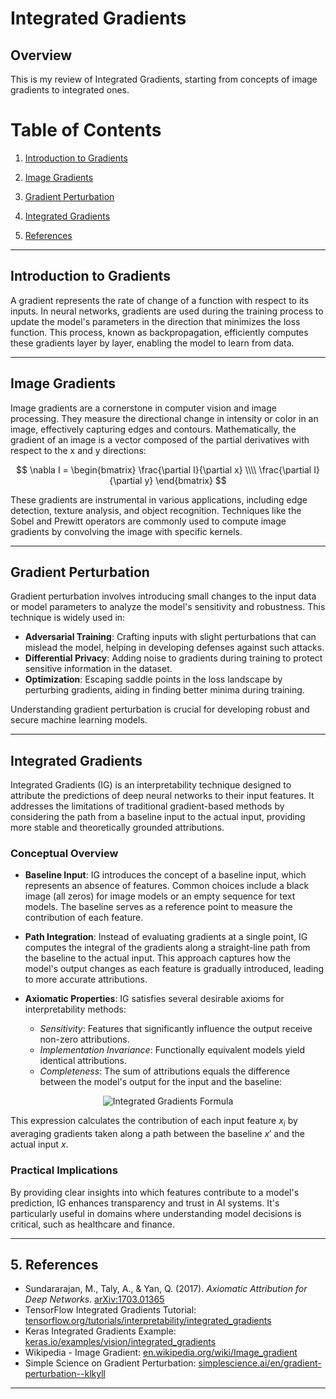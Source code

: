 # Integrated Gradients

## Overview

This is my review of Integrated Gradients, starting from concepts of image gradients to integrated ones. 

# Table of Contents

1. [Introduction to Gradients](#gradients)

2. [Image Gradients](#image-gradients)

3. [Gradient Perturbation](#gradient-perturbation)

4. [Integrated Gradients](#integrated-gradients)

5. [References](#references)

---

## Introduction to Gradients

A gradient represents the rate of change of a function with respect to its inputs. In neural networks, gradients are used during the training process to update the model's parameters in the direction that minimizes the loss function. This process, known as backpropagation, efficiently computes these gradients layer by layer, enabling the model to learn from data.

---

## Image Gradients

Image gradients are a cornerstone in computer vision and image processing. They measure the directional change in intensity or color in an image, effectively capturing edges and contours. Mathematically, the gradient of an image is a vector composed of the partial derivatives with respect to the x and y directions:

$$
\nabla I = \begin{bmatrix} \frac{\partial I}{\partial x} \\\\ \frac{\partial I}{\partial y} \end{bmatrix}
$$

These gradients are instrumental in various applications, including edge detection, texture analysis, and object recognition. Techniques like the Sobel and Prewitt operators are commonly used to compute image gradients by convolving the image with specific kernels.

---

## Gradient Perturbation

Gradient perturbation involves introducing small changes to the input data or model parameters to analyze the model's sensitivity and robustness. This technique is widely used in:

- **Adversarial Training**: Crafting inputs with slight perturbations that can mislead the model, helping in developing defenses against such attacks.
- **Differential Privacy**: Adding noise to gradients during training to protect sensitive information in the dataset.
- **Optimization**: Escaping saddle points in the loss landscape by perturbing gradients, aiding in finding better minima during training.

Understanding gradient perturbation is crucial for developing robust and secure machine learning models.

---

## Integrated Gradients

Integrated Gradients (IG) is an interpretability technique designed to attribute the predictions of deep neural networks to their input features. It addresses the limitations of traditional gradient-based methods by considering the path from a baseline input to the actual input, providing more stable and theoretically grounded attributions.

### Conceptual Overview

- **Baseline Input**: IG introduces the concept of a baseline input, which represents an absence of features. Common choices include a black image (all zeros) for image models or an empty sequence for text models. The baseline serves as a reference point to measure the contribution of each feature.

- **Path Integration**: Instead of evaluating gradients at a single point, IG computes the integral of the gradients along a straight-line path from the baseline to the actual input. This approach captures how the model's output changes as each feature is gradually introduced, leading to more accurate attributions.

- **Axiomatic Properties**: IG satisfies several desirable axioms for interpretability methods:
  - *Sensitivity*: Features that significantly influence the output receive non-zero attributions.
  - *Implementation Invariance*: Functionally equivalent models yield identical attributions.
  - *Completeness*: The sum of attributions equals the difference between the model's output for the input and the baseline:

<div align="center">
  <img src="https://latex.codecogs.com/svg.image?\text{IG}_i(x)&space;=&space;(x_i&space;-&space;x'_i)&space;\times&space;\int_{\alpha=0}^1&space;\frac{\partial&space;F(x'&space;&plus;&space;\alpha&space;\cdot&space;(x&space;-&space;x'))}{\partial&space;x_i}&space;d\alpha" alt="Integrated Gradients Formula"/>
</div>

This expression calculates the contribution of each input feature $x_i$ by averaging gradients taken along a path between the baseline $x'$ and the actual input $x$.

### Practical Implications

By providing clear insights into which features contribute to a model's prediction, IG enhances transparency and trust in AI systems. It's particularly useful in domains where understanding model decisions is critical, such as healthcare and finance.

---

## 5. References

- Sundararajan, M., Taly, A., & Yan, Q. (2017). *Axiomatic Attribution for Deep Networks*. [arXiv:1703.01365](https://arxiv.org/abs/1703.01365)
- TensorFlow Integrated Gradients Tutorial: [tensorflow.org/tutorials/interpretability/integrated_gradients](https://www.tensorflow.org/tutorials/interpretability/integrated_gradients)
- Keras Integrated Gradients Example: [keras.io/examples/vision/integrated_gradients](https://keras.io/examples/vision/integrated_gradients/)
- Wikipedia - Image Gradient: [en.wikipedia.org/wiki/Image_gradient](https://en.wikipedia.org/wiki/Image_gradient)
- Simple Science on Gradient Perturbation: [simplescience.ai/en/gradient-perturbation--klkyll](https://simplescience.ai/en/gradient-perturbation--klkyll)

---